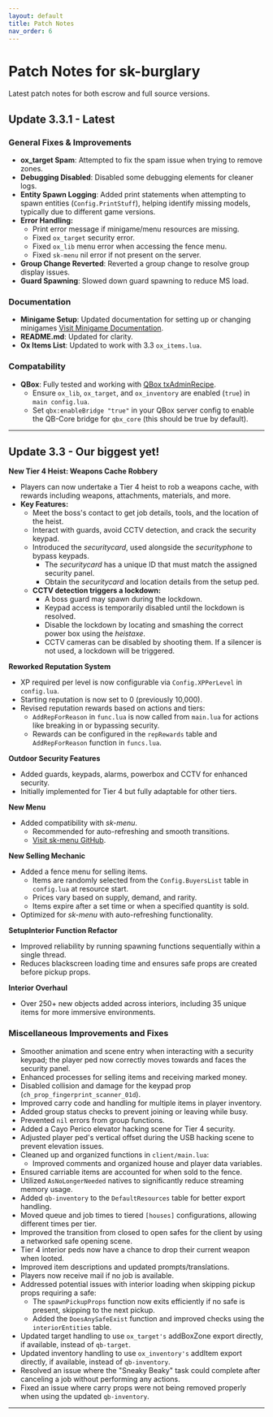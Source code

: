 ```yaml
---
layout: default
title: Patch Notes
nav_order: 6
---
```


# Patch Notes for sk-burglary

Latest patch notes for both escrow and full source versions.

## **Update 3.3.1 - Latest**

### **General Fixes & Improvements**  
- **ox_target Spam**: Attempted to fix the spam issue when trying to remove zones.  
- **Debugging Disabled**: Disabled some debugging elements for cleaner logs.  
- **Entity Spawn Logging**: Added print statements when attempting to spawn entities (`Config.PrintStuff`), helping identify missing models, typically due to different game versions.  
- **Error Handling:**  
  - Print error message if minigame/menu resources are missing.  
  - Fixed `ox_target` security error.  
  - Fixed `ox_lib` menu error when accessing the fence menu.  
  - Fixed `sk-menu` nil error if not present on the server.
- **Group Change Reverted**: Reverted a group change to resolve group display issues.  
- **Guard Spawning**: Slowed down guard spawning to reduce MS load.  

### **Documentation**  
- **Minigame Setup**: Updated documentation for setting up or changing minigames [Visit Minigame Documentation](https://mknzz.github.io/burglary-docs/tier_config.html#setting-up-a-new-minigame).
- **README.md**: Updated for clarity.
- **Ox Items List**: Updated to work with 3.3 `ox_items.lua`.

### **Compatability**  
- **QBox**: Fully tested and working with [QBox txAdminRecipe](https://github.com/Qbox-project/txAdminRecipe/blob/main/qbox.yaml).  
  - Ensure `ox_lib`, `ox_target`, and `ox_inventory` are enabled (`true`) in `main config.lua`.  
  - Set `qbx:enableBridge "true"` in your QBox server config to enable the QB-Core bridge for `qbx_core` (this should be true by default).

---

## **Update 3.3** - Our biggest yet!

**New Tier 4 Heist: Weapons Cache Robbery**  
- Players can now undertake a Tier 4 heist to rob a weapons cache, with rewards including weapons, attachments, materials, and more.  
- **Key Features:**  
  - Meet the boss's contact to get job details, tools, and the location of the heist.  
  - Interact with guards, avoid CCTV detection, and crack the security keypad.  
  - Introduced the *securitycard*, used alongside the *securityphone* to bypass keypads.  
    - The *securitycard* has a unique ID that must match the assigned security panel.  
    - Obtain the *securitycard* and location details from the setup ped.  
  - **CCTV detection triggers a lockdown:**  
    - A boss guard may spawn during the lockdown.  
    - Keypad access is temporarily disabled until the lockdown is resolved.  
    - Disable the lockdown by locating and smashing the correct power box using the *heistaxe*.
    - CCTV cameras can be disabled by shooting them. If a silencer is not used, a lockdown will be triggered.

**Reworked Reputation System**  
- XP required per level is now configurable via `Config.XPPerLevel` in `config.lua`.  
- Starting reputation is now set to 0 (previously 10,000).
- Revised reputation rewards based on actions and tiers:  
  - `AddRepForReason` in `func.lua` is now called from `main.lua` for actions like breaking in or bypassing security.  
  - Rewards can be configured in the `repRewards` table and `AddRepForReason` function in `funcs.lua`.  

**Outdoor Security Features**  
- Added guards, keypads, alarms, powerbox and CCTV for enhanced security.  
- Initially implemented for Tier 4 but fully adaptable for other tiers.

**New Menu**  
- Added compatibility with *sk-menu*.  
  - Recommended for auto-refreshing and smooth transitions.  
  - [Visit sk-menu GitHub](https://github.com/mknzz/sk-menu).

**New Selling Mechanic**  
- Added a fence menu for selling items.  
  - Items are randomly selected from the `Config.BuyersList` table in `config.lua` at resource start.  
  - Prices vary based on supply, demand, and rarity.  
  - Items expire after a set time or when a specified quantity is sold.  
- Optimized for *sk-menu* with auto-refreshing functionality.  

**SetupInterior Function Refactor**  
- Improved reliability by running spawning functions sequentially within a single thread.  
- Reduces blackscreen loading time and ensures safe props are created before pickup props.  

**Interior Overhaul**  
- Over 250+ new objects added across interiors, including 35 unique items for more immersive environments.  

### **Miscellaneous Improvements and Fixes**  
- Smoother animation and scene entry when interacting with a security keypad; the player ped now correctly moves towards and faces the security panel.  
- Enhanced processes for selling items and receiving marked money.  
- Disabled collision and damage for the keypad prop (`ch_prop_fingerprint_scanner_01d`).  
- Improved carry code and handling for multiple items in player inventory.  
- Added group status checks to prevent joining or leaving while busy.  
- Prevented `nil` errors from group functions.  
- Added a Cayo Perico elevator hacking scene for Tier 4 security.  
- Adjusted player ped's vertical offset during the USB hacking scene to prevent elevation issues.  
- Cleaned up and organized functions in `client/main.lua`:  
  - Improved comments and organized house and player data variables.  
- Ensured carriable items are accounted for when sold to the fence.  
- Utilized `AsNoLongerNeeded` natives to significantly reduce streaming memory usage.  
- Added `qb-inventory` to the `DefaultResources` table for better export handling.  
- Moved queue and job times to tiered `[houses]` configurations, allowing different times per tier.  
- Improved the transition from closed to open safes for the client by using a networked safe opening scene.  
- Tier 4 interior peds now have a chance to drop their current weapon when looted.  
- Improved item descriptions and updated prompts/translations.  
- Players now receive mail if no job is available.  
- Addressed potential issues with interior loading when skipping pickup props requiring a safe:  
  - The `spawnPickupProps` function now exits efficiently if no safe is present, skipping to the next pickup.  
  - Added the `DoesAnySafeExist` function and improved checks using the `interiorEntities` table.
- Updated target handling to use `ox_target's` addBoxZone export directly, if available, instead of `qb-target`.
- Updated inventory handling to use `ox_inventory's` addItem export directly, if available, instead of `qb-inventory`.
- Resolved an issue where the "Sneaky Beaky" task could complete after canceling a job without performing any actions.
- Fixed an issue where carry props were not being removed properly when using the updated `qb-inventory`.

---